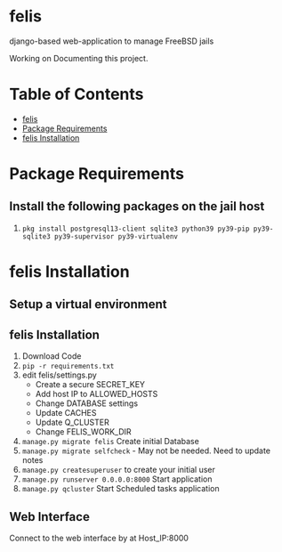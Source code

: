 # felis
django-based web-application to manage FreeBSD jails

Working on Documenting this project.

# Table of Contents
- [felis](#felis)
- [Package Requirements](#package-requirements)
- [felis Installation](#felis-installation)
  
# Package Requirements
## Install the following packages on the jail host
1. `pkg install postgresql13-client sqlite3 python39 py39-pip py39-sqlite3 py39-supervisor py39-virtualenv`
   
# felis Installation
## Setup a virtual environment

## felis Installation
1. Download Code
2. `pip -r requirements.txt`
3. edit felis/settings.py
    * Create a secure SECRET_KEY
    * Add host IP to ALLOWED_HOSTS
    * Change DATABASE settings
    * Update CACHES
    * Update Q_CLUSTER
    * Change FELIS_WORK_DIR
4. `manage.py migrate felis` Create initial Database
5. `manage.py migrate selfcheck` - May not be needed. Need to update notes
6. `manage.py createsuperuser` to create your initial user
7. `manage.py runserver 0.0.0.0:8000` Start application
8. `manage.py qcluster` Start Scheduled tasks application

## Web Interface
Connect to the web interface by at Host_IP:8000 
